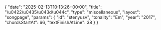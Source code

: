 {
    "date": "2025-02-13T10:13:26+00:00",
    "title": "\u0422\u0435\u043d\u044c",
    "type": "miscellaneous",
    "layout": "songpage",
    "params": {
        "id": "stenyusv",
        "tonality": "Em",
        "year": "2017",
        "chordsStartAt": 66,
        "textFinishAtLine": 38
    }
}